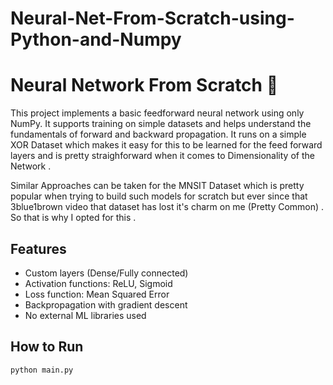 # Neural-Net-From-Scratch-using-Python-and-Numpy
# Neural Network From Scratch 🧠

This project implements a basic feedforward neural network using only NumPy. It supports training on simple datasets and helps understand the fundamentals of forward and backward propagation. It runs on a simple XOR Dataset which makes it easy for this to be learned for the feed forward layers and is pretty straighforward when it comes to Dimensionality of the Network . 

Similar Approaches can be taken for the MNSIT Dataset which is pretty popular when trying to build such models for scratch but ever since that 3blue1brown video that dataset has lost it's charm on me (Pretty Common) . So that is why I opted for this . 

## Features

- Custom layers (Dense/Fully connected)
- Activation functions: ReLU, Sigmoid
- Loss function: Mean Squared Error
- Backpropagation with gradient descent
- No external ML libraries used

## How to Run

```bash
python main.py
